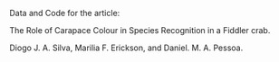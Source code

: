 Data and Code for the article:

The Role of Carapace Colour in Species Recognition in a Fiddler crab.

Diogo J. A. Silva, Marilia F. Erickson, and Daniel. M. A. Pessoa.
